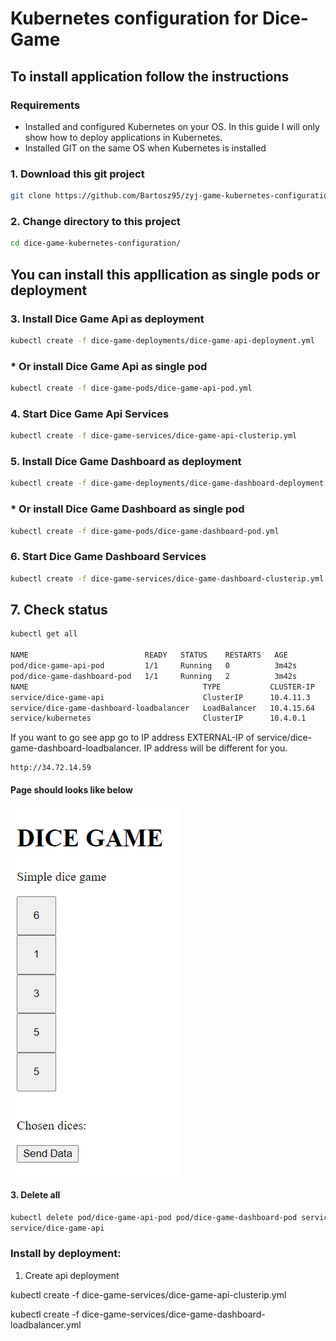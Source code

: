 # Kubernetes configuration for Dice-Game
 
## To install application follow the instructions

### Requirements

* Installed and configured Kubernetes on your OS. In this guide I will only show how to deploy applications in Kubernetes.
* Installed GIT on the same OS when Kubernetes is installed

### 1. Download this git project
``` bash
git clone https://github.com/Bartosz95/zyj-game-kubernetes-configuration.git
```

### 2. Change directory to this project
``` bash
cd dice-game-kubernetes-configuration/
```

## You can install this appllication as single pods or deployment 

### 3. Install Dice Game Api as deployment 
``` bash
kubectl create -f dice-game-deployments/dice-game-api-deployment.yml
```
### * Or install Dice Game Api as single pod
``` bash
kubectl create -f dice-game-pods/dice-game-api-pod.yml
```
### 4. Start Dice Game Api Services
``` bash
kubectl create -f dice-game-services/dice-game-api-clusterip.yml
```
### 5. Install Dice Game Dashboard as deployment 
``` bash
kubectl create -f dice-game-deployments/dice-game-dashboard-deployment.yml
```
### * Or install Dice Game Dashboard as single pod
``` bash
kubectl create -f dice-game-pods/dice-game-dashboard-pod.yml
```
### 6. Start Dice Game Dashboard Services
``` bash
kubectl create -f dice-game-services/dice-game-dashboard-clusterip.yml
```

## 7. Check status
``` bash
kubectl get all

NAME                          READY   STATUS    RESTARTS   AGE
pod/dice-game-api-pod         1/1     Running   0          3m42s
pod/dice-game-dashboard-pod   1/1     Running   2          3m42s
NAME                                       TYPE           CLUSTER-IP   EXTERNAL-IP   PORT(S)        AGE
service/dice-game-api                      ClusterIP      10.4.11.3    <none>        3000/TCP       3m25s
service/dice-game-dashboard-loadbalancer   LoadBalancer   10.4.15.64   34.72.14.59   80:32747/TCP   3m25s
service/kubernetes                         ClusterIP      10.4.0.1     <none>        443/TCP        46m
```
If you want to go see app go to IP address EXTERNAL-IP of service/dice-game-dashboard-loadbalancer. IP address will be different for you.
```url
http://34.72.14.59
```
#### Page should looks like below

![Dice-Game dashboard](images/dashboard.png)

#### 3. Delete all 
``` bash
kubectl delete pod/dice-game-api-pod pod/dice-game-dashboard-pod service/dice-game-dashboard-loadbalancer 
service/dice-game-api 
```
### Install by deployment:
1. Create api deployment 

 kubectl create -f dice-game-services/dice-game-api-clusterip.yml

 kubectl create -f dice-game-services/dice-game-dashboard-loadbalancer.yml

